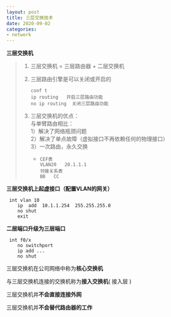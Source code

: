 ```yaml
---
layout: post
title: 三层交换技术
date: 2020-09-02
categories:
- network
---
```

**三层交换机**

> 1. 三层交换机 = 三层路由器 + 二层交换机
>
> 2. 三层路由引擎是可以关闭或开启的
>
>    ```
>    conf t
>    ip routing   开启三层路由功能
>    no ip routing  关闭三层路由功能
>    ```
>
> 3. 三层交换机的优点：<br>
>      与单臂路由相比：<br>
>      1）解决了网络瓶颈问题<br>
>      2）解决了单点故障（虚拟接口不再依赖任何的物理接口）<br>
>      3）一次路由，永久交换<br>
>
>    * ```
>      CEF表
>      VLAN20   20.1.1.1
>      邻接关系表 
>      BB   CC
>      ```

**三层交换机上起虚接口（配置VLAN的网关）**

```
 int vlan 10
    ip  add  10.1.1.254  255.255.255.0
    no shut
    exit
```

**二层端口升级为三层端口**



```
 int f0/x
    no switchport
    ip add ...
    no shut
```

三层交换机在公司网络中称为**核心交换机**

与三层交换机连接的交换机称为**接入交换机**( 接入层 )

三层交换机并**不会直接连接外网**

三层交换机并**不会替代路由器的工作**

